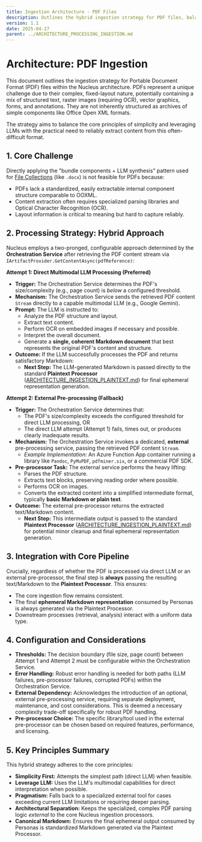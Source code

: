 ```yaml
---
title: Ingestion Architecture - PDF Files
description: Outlines the hybrid ingestion strategy for PDF files, balancing direct multimodal LLM processing with fallback to external pre-processing services for complex cases.
version: 1.1
date: 2025-04-27
parent: ../ARCHITECTURE_PROCESSING_INGESTION.md
---
```


# Architecture: PDF Ingestion

This document outlines the ingestion strategy for Portable Document Format (PDF) files within the Nucleus architecture. PDFs represent a unique challenge due to their complex, fixed-layout nature, potentially containing a mix of structured text, raster images (requiring OCR), vector graphics, forms, and annotations. They are not inherently structured as archives of simple components like Office Open XML formats.

The strategy aims to balance the core principles of simplicity and leveraging LLMs with the practical need to reliably extract content from this often-difficult format.

## 1. Core Challenge

Directly applying the "bundle components + LLM synthesis" pattern used for [File Collections](./ARCHITECTURE_INGESTION_FILECOLLECTIONS.md) (like `.docx`) is not feasible for PDFs because:

*   PDFs lack a standardized, easily extractable internal component structure comparable to OOXML.
*   Content extraction often requires specialized parsing libraries and Optical Character Recognition (OCR).
*   Layout information is critical to meaning but hard to capture reliably.

## 2. Processing Strategy: Hybrid Approach

Nucleus employs a two-pronged, configurable approach determined by the **Orchestration Service** after retrieving the PDF content stream via `IArtifactProvider.GetContentAsync(pdfReference)`:

**Attempt 1: Direct Multimodal LLM Processing (Preferred)**

*   **Trigger:** The Orchestration Service determines the PDF's size/complexity (e.g., page count) is *below* a configured threshold.
*   **Mechanism:** The Orchestration Service sends the retrieved PDF content `Stream` directly to a capable multimodal LLM (e.g., Google Gemini).
*   **Prompt:** The LLM is instructed to:
    *   Analyze the PDF structure and layout.
    *   Extract text content.
    *   Perform OCR on embedded images if necessary and possible.
    *   Interpret the overall document.
    *   Generate a **single, coherent Markdown document** that best represents the original PDF's content and structure.
*   **Outcome:** If the LLM successfully processes the PDF and returns satisfactory Markdown:
    *   **Next Step:** The LLM-generated Markdown is passed directly to the standard **Plaintext Processor** ([ARCHITECTURE_INGESTION_PLAINTEXT.md](./ARCHITECTURE_INGESTION_PLAINTEXT.md)) for final ephemeral representation generation.

**Attempt 2: External Pre-processing (Fallback)**

*   **Trigger:** The Orchestration Service determines that:
    *   The PDF's size/complexity exceeds the configured threshold for direct LLM processing, OR
    *   The direct LLM attempt (Attempt 1) fails, times out, or produces clearly inadequate results.
*   **Mechanism:** The Orchestration Service invokes a dedicated, **external** pre-processing service, passing the retrieved PDF content `Stream`.
    *   *Example Implementation:* An Azure Function App container running a library like `Pandoc`, `PyMuPDF`, `pdfminer.six`, or a commercial PDF SDK.
*   **Pre-processor Task:** The external service performs the heavy lifting:
    *   Parses the PDF structure.
    *   Extracts text blocks, preserving reading order where possible.
    *   Performs OCR on images.
    *   Converts the extracted content into a simplified intermediate format, typically **basic Markdown or plain text**.
*   **Outcome:** The external pre-processor returns the extracted text/Markdown content.
    *   **Next Step:** This intermediate output is passed to the standard **Plaintext Processor** ([ARCHITECTURE_INGESTION_PLAINTEXT.md](./ARCHITECTURE_INGESTION_PLAINTEXT.md)) for potential minor cleanup and final ephemeral representation generation.

## 3. Integration with Core Pipeline

Crucially, regardless of whether the PDF is processed via direct LLM or an external pre-processor, the final step is **always** passing the resulting text/Markdown to the **Plaintext Processor**. This ensures:

*   The core ingestion flow remains consistent.
*   The final **ephemeral Markdown representation** consumed by Personas is always generated via the Plaintext Processor.
*   Downstream processes (retrieval, analysis) interact with a uniform data type.

## 4. Configuration and Considerations

*   **Thresholds:** The decision boundary (file size, page count) between Attempt 1 and Attempt 2 must be configurable within the Orchestration Service.
*   **Error Handling:** Robust error handling is needed for both paths (LLM failures, pre-processor failures, corrupted PDFs) within the Orchestration Service.
*   **External Dependency:** Acknowledges the introduction of an optional, external pre-processing service, requiring separate deployment, maintenance, and cost considerations. This is deemed a necessary complexity trade-off specifically for robust PDF handling.
*   **Pre-processor Choice:** The specific library/tool used in the external pre-processor can be chosen based on required features, performance, and licensing.

## 5. Key Principles Summary

This hybrid strategy adheres to the core principles:

*   **Simplicity First:** Attempts the simplest path (direct LLM) when feasible.
*   **Leverage LLM:** Uses the LLM's multimodal capabilities for direct interpretation when possible.
*   **Pragmatism:** Falls back to a specialized external tool for cases exceeding current LLM limitations or requiring deeper parsing.
*   **Architectural Separation:** Keeps the specialized, complex PDF parsing logic *external* to the core Nucleus ingestion processors.
*   **Canonical Markdown:** Ensures the final ephemeral output consumed by Personas is standardized Markdown generated via the Plaintext Processor.
